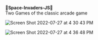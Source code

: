 👾**Space-Invaders-JS**👾 \
Two Games of the classic arcade game

![Screen Shot 2022-07-27 at 4 30 43 PM](https://user-images.githubusercontent.com/16402942/181366938-fac0751e-5303-4956-838e-86f2edc1dadd.png)



![Screen Shot 2022-07-27 at 4 36 48 PM](https://user-images.githubusercontent.com/16402942/181367491-4edff837-f47c-4079-9daf-992c56f921f5.png)
